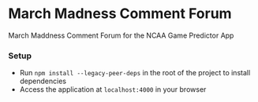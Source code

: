 # March Madness Comment Forum

March Maddness Comment Forum for the NCAA Game Predictor App

### Setup

- Run `npm install --legacy-peer-deps` in the root of the project to install dependencies
- Access the application at `localhost:4000` in your browser
